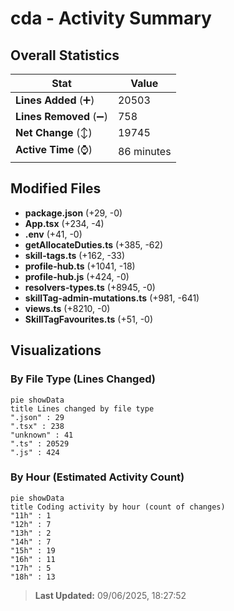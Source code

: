 # cda - Activity Summary 

## Overall Statistics

| Stat                   | Value                                                             |
| ---------------------- | ----------------------------------------------------------------- |
| **Lines Added** (➕)   | 20503                                          |
| **Lines Removed** (➖) | 758                                        |
| **Net Change** (↕)    | 19745                |
| **Active Time** (⌚)   | 86 minutes |


## Modified Files
- **package.json** (+29, -0)
- **App.tsx** (+234, -4)
- **.env** (+41, -0)
- **getAllocateDuties.ts** (+385, -62)
- **skill-tags.ts** (+162, -33)
- **profile-hub.ts** (+1041, -18)
- **profile-hub.js** (+424, -0)
- **resolvers-types.ts** (+8945, -0)
- **skillTag-admin-mutations.ts** (+981, -641)
- **views.ts** (+8210, -0)
- **SkillTagFavourites.ts** (+51, -0)

## Visualizations

### By File Type (Lines Changed)

```mermaid
pie showData
title Lines changed by file type
".json" : 29
".tsx" : 238
"unknown" : 41
".ts" : 20529
".js" : 424
```

### By Hour (Estimated Activity Count)

```mermaid
pie showData
title Coding activity by hour (count of changes)
"11h" : 1
"12h" : 7
"13h" : 2
"14h" : 7
"15h" : 19
"16h" : 11
"17h" : 5
"18h" : 13
```


> **Last Updated:** 09/06/2025, 18:27:52
